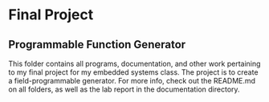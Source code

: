 # Final Project
## Programmable Function Generator


This folder contains all programs, documentation, and other work pertaining to my final project for my embedded systems class. The project is to create a field-programmable generator. For more info, check out the README.md on all folders, as well as the lab report in the documentation directory.
